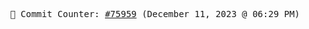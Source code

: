 <p align="center">
    <samp>
        📮 Commit Counter: <a href="https://github.com/Javascript-void0/Javascript-void0/commits/main">#75959</a> (December 11, 2023 @ 06:29 PM)
    </samp>
</p>